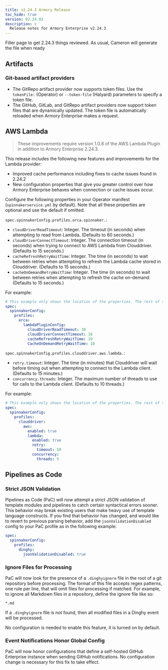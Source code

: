 ```yaml
---
title: v2.24.3 Armory Release 
toc_hide: true
version: 02.24.02
description: >
  Release notes for Armory Enterprise v2.24.3
---
```


Filler page to get 2.24.3 things reviewed. As usual, Cameron will generate the file when ready

## Artifacts 

### Git-based artifact providers

* The GitRepo artifact provider now supports token files. Use the `tokenFile:` (Operator) or `--token-file` (Halyard) parameters to specify a token file.
* The GitHub, GitLab, and GitRepo artifact providers now support token files that are dynamically updated. The token file is automatically reloaded when Armory Enterprise makes a request.

## AWS Lambda 

<!--https://github.com/spinnaker-plugins/aws-lambda-deployment-plugin-spinnaker/commit/7f7391855057daa34f03bd40796572eab2c9f51a#diff-b335630551682c19a781afebcf4d07bf978fb1f8ac04c6bf87428ed5106870f5 -->

> These improvements require version 1.0.8 of the AWS Lambda Plugin in addition to Armory Enterprise 2.24.3.

This release includes the following new features and improvements for the Lambda provider:

* Improved cache performance including fixes to cache issues found in 2.24.2
* New configuration properties that give you greater control over how Armory Enterprise behaves when connection or cache issues occur.

Configure the following properties in your Operator manifest (`spinnakerservice.yml` by default). Note that all these properties are optional and use the default if omitted. 

`spec.spinnakerConfig.profiles.orca.spinnaker.`:

- `cloudDriverReadTimeout`: Integer. The timeout (in seconds) when attempting to read from Lambda. (Defaults to 60 seconds.)
- `cloudDriverConnectTimeout`: Integer. The connection timeout (in seconds) when trying to connect to AWS Lambda from Clouddriver. (Defaults to 15 seconds.)
- `cacheRefreshRetryWaitTime`: Integer. The time (in seconds) to wait between retries when attempting to refresh the Lambda cache stored in Clouddriver. (Defaults to 15 seconds.)
- `cacheOnDemandRetryWaitTime`: Integer. The time (in seconds) to wait between retries when attempting to refresh the cache on-demand. (Defaults to 15 seconds.)

For example:

```yaml
# This example only shows the location of the properties. The rest of the manifest is omitted for brevity.
spec:
  spinnakerConfig:
    profiles:
      orca:
        lambdaPluginConfig:
          cloudDriverReadTimeout: 30
          cloudDriverConnectTimeout: 10
          cacheRefreshRetryWaitTime: 10
          CacheOnDemandRetryWaitTime: 10
```

`spec.spinnakerConfig.profiles.clouddriver.aws.lambda.`:

- `retry.timeout`: Integer. The time (in minutes) that Clouddriver will wait before timing out when attempting to connect to the Lambda client. (Defaults to 15 minutes.)
- `concurrency.threads`: Integer. The maximum number of threads to use for calls to the Lambda client. (Defaults to 10 threads.) 

For example:

```yaml
# This example only shows the location of the properties. The rest of the manifest is omitted for brevity.
spec:
  spinnakerConfig:
    profiles:
      clouddriver:
        aws:
          enabled: true
          lambda:
            enabled: true
            retry:              
              timeout: 10  
            concurrency:                   
              threads: 5  
```

## Pipelines as Code

### Strict JSON Validation

Pipelines as Code (PaC) will now attempt a strict JSON validation of template modules and pipelines to catch certain syntactical errors sooner. This behavior may break existing users that make heavy use of template language constructs. If you find that behavior has changed, and would like to revert to previous parsing behavior, add the `jsonValidationDisabled` config to your PaC profile as in the following example:

```yaml
spec:
  spinnakerConfig:
    profiles:
      dinghy:
        jsonValidationDisabled: true
```

### Ignore Files for Processing

PaC will now look for the presence of a `.dinghyignore` file in the root of a git repository before processing. The format of this file accepts regex patterns, one rule per line, that will omit files for processing if matched. For example, to ignore all Markdown files in a repository, define the ignore file like so:

```
*.md
```

If a `.dinghyignore` file is not found, then all modified files in a Dinghy event will be processed.

No configuration is needed to enable this feature, it is turned on by default.

### Event Notifications Honor Global Config

PaC will now honor configurations that define a self-hosted GitHub Enterprise instance when sending GitHub notifications. No configuration change is necessary for this fix to take effect.
